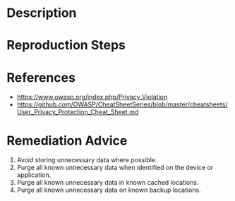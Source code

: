 # Description


# Reproduction Steps


# References

- https://www.owasp.org/index.php/Privacy_Violation
- https://github.com/OWASP/CheatSheetSeries/blob/master/cheatsheets/User_Privacy_Protection_Cheat_Sheet.md


# Remediation Advice

1. Avoid storing unnecessary data where possible.
2. Purge all known unnecessary data when identified on the device or application.
3. Purge all known unnecessary data in known cached locations.
4. Purge all known unnecessary data on known backup locations.